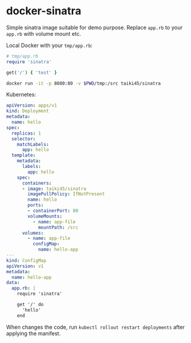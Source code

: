 docker-sinatra
==============

Simple sinatra image suitable for demo purpose. Replace `app.rb` to your `app.rb` with volume mount etc.

Local Docker with your `tmp/app.rb`:

```ruby
# tmp/app.rb
require 'sinatra'

get('/') { 'test' }
```

```bash
docker run -it -p 8080:80 -v $PWD/tmp:/src taiki45/sinatra
```

Kubernetes:

```yaml
apiVersion: apps/v1
kind: Deployment
metadata:
  name: hello
spec:
  replicas: 1
  selector:
    matchLabels:
      app: hello
  template:
    metadata:
      labels:
        app: hello
    spec:
      containers:
      - image: taiki45/sinatra
        imagePullPolicy: IfNotPresent
        name: hello
        ports:
        - containerPort: 80
        volumeMounts:
          - name: app-file
            mountPath: /src
      volumes:
        - name: app-file
          configMap:
            name: hello-app
---
kind: ConfigMap
apiVersion: v1
metadata:
  name: hello-app
data:
  app.rb: |
    require 'sinatra'

    get '/' do
      'hello'
    end
```

When changes the code, run `kubectl rollout restart deployments` after applying the manifest.
